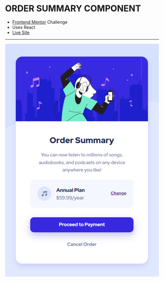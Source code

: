 # ORDER SUMMARY COMPONENT
- [Frontend Mentor](https://www.frontendmentor.io/) Challenge
- Uses React
- [Live Site](https://magenta-babka-c0186d.netlify.app/)
---
![screenshot](image.png)